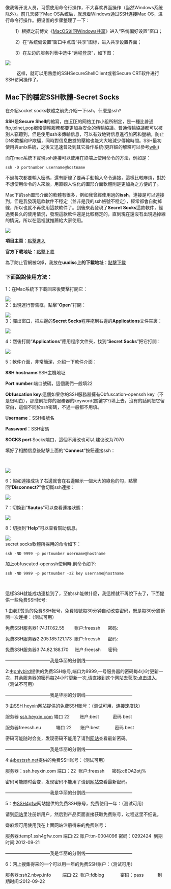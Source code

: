 像我等开发人员，习惯使用命令行操作，不大喜欢界面操作（当然Windows系统除外）。前几天装了Mac OS系统后，就想着Windows通过SSH连接Mac OS，进行命令行操作。把设置的步骤整理了一下：  

        1）根据之前博文《[MacOS访问Windows共享](http://china.ygw.blog.163.com/blog/static/68719746201162785323168/)》进入“系统偏好设置”窗口；

        2）在“系统偏设置”窗口中点击“共享”图标，进入共享设置界面；

        3）在左边的服务列表中选中“远程登录”，如下图：

![](http://m2.img.srcdd.com/farm4/d/2012/1207/09/D4700EB39D227839E3EC575597628003_B500_900_500_411.PNG)

         这样，就可以用熟悉的SSHSecureShellClient或者Secure CRT软件进行SSH访问操作了。

## Mac下的穩定SSH軟體-Secret Socks

在介紹socket socks軟體之前先介紹一下ssh，什麼是ssh?

**SSH**是**Secure Shell**的縮寫，由[IETF](http://zh.wikipedia.org/wiki/IETF)的网络工作小组所制定，是一種比普通ftp,telnet,pop網絡傳輸服務都要更加為安全的傳輸協議。普通傳輸協議都可以被別人竊聽到，但是使用ssh來傳輸信息，可以有效地對信息進行加密和壓縮，防止DNS欺騙和IP欺騙，同時對信息數據的壓縮也能大大地減少傳輸時間。SSH最初使用與unix系統，之後又迅速普及到其它操作系統(更詳細的解釋可以參考[wiki](http://zh.wikipedia.org/wiki/SSH))

而在mac系統下實現ssh連接可以使用在終端上使用命令的方法，例如是：
    
    ssh -D portnumber username@hostname

不過每次都要輸入密碼，還有斷線了要再手動輸入命令連接，這樣比較麻煩，對於不想使用命令的人來說，用直觀人性化的圖形介面軟體則是更加為之方便的了。

Mac下的ssh圖形介面的軟體有很多，例如我曾經使用過的**issh**，連接是可以連接到，但是我發現這款軟件不穩定（並非是我的ssh帳號不穩定），經常都會自動掉線，所以也就不再使用這款軟件了。到後來我發現了**Secret Socks**這款軟件，經過我長久的使用情況，發現這款軟件還是比較穩定的，直到現在還沒有出現過掉線的情況，所以在這裡就推薦給大家使用。

[![](http://m3.img.srcdd.com/farm5/d/2012/1207/09/27CE3510DB158A5E0A71C112B5D03F7D_B500_900_220_220.JPEG)](http://www.pairsdoll.com/wp-content/uploads/2011/08/secretsockss.jpg)

**項目主頁**：[點擊進入](http://nihilex.com/secret-socks)

**官方下載地址**：[點擊下載](http://socks.nihilex.com/SecretSocks-1.0.2.dmg)

為了防止官網被Q掉，我放在**uudisc上的下載地址**：[點擊下載](http://www.uudisc.com/user/kanonsola/file/4208624)

### 下面說說使用方法：

1：在Mac系統下下載回來後雙擊打開它：

[![](http://m3.img.srcdd.com/farm5/d/2012/1207/09/D328D7BDCE5F35F7EB77A8D138ED52FC_B500_900_182_118.PNG)](http://www.pairsdoll.com/wp-content/uploads/2011/08/Finder3.png)  
2：出現運行警告框，點擊“**Open**”打開：

[![](http://m2.img.srcdd.com/farm4/d/2012/1207/09/DF94FEBACD825C49B1F35AB5E0301728_B500_900_439_178.JPEG)](http://www.pairsdoll.com/wp-content/uploads/2011/08/31.jpg)  
3：彈出窗口，把左邊的**Secret Socks**程序拖到右邊的**Applications**文件夾裏：

[![](http://m2.img.srcdd.com/farm5/d/2012/1207/09/9356F596D9CD6289C2A13F32D129B51E_B500_900_433_415.JPEG)](http://www.pairsdoll.com/wp-content/uploads/2011/08/4.jpg)

4：然後打開“**Applications**”應用程序文件夾，找到“**Secret Socks**”把它打開：

[![](http://m2.img.srcdd.com/farm4/d/2012/1207/09/37EBB782E80B13E84819949067569B61_B500_900_500_378.JPEG)](http://www.pairsdoll.com/wp-content/uploads/2011/08/51.jpg)

5：軟件介面，非常簡潔，介紹一下軟件介面：

**SSH hostname**:SSH主機地址

**Port number**:端口號碼，這個我們一般填22

**Obfuscation key**:這個如果你的SSH服務器擁有Obfuscation-openssh key（不是很明白），那麼則把你的服務器的keyword(關鍵字?)填上去，沒有的話則把它留空白，這個不同於ssh密碼，不過一般都不用填。

**Username**：SSH帳號名

**Password**：SSH密碼

**SOCKS port**:Socks端口，這個不用改也可以,建议改为7070

填好了相關信息後點擊上面的“**Connect**”按鈕連接ssh：

 

[![](http://m1.img.srcdd.com/farm4/d/2012/1207/09/19C5BDFBA89FA685913D6BD4974FCCEA_B500_900_500_419.JPEG)](http://www.pairsdoll.com/wp-content/uploads/2011/08/6.jpg)

6：假如連接成功了右邊就會在右邊顯示一個大大的綠色的勾，點擊回“**Disconnect?**”會切斷ssh連接：

[![](http://m2.img.srcdd.com/farm4/d/2012/1207/09/E121FCF88B971DCF4B00CE1240ADD801_B500_900_500_424.PNG)](http://www.pairsdoll.com/wp-content/uploads/2011/08/SecretSocks3.png)

7：切換到“**Sautus**”可以查看連接狀態：

[![](http://m2.img.srcdd.com/farm5/d/2012/1207/09/460652C50B4631091E4F8DC761981B11_B500_900_500_423.PNG)](http://www.pairsdoll.com/wp-content/uploads/2011/08/SecretSocks2.png)

8：切換到“**Help**”可以查看幫助信息。

[![](http://m2.img.srcdd.com/farm4/d/2012/1207/09/BF4A3662B4EF89167BDC48C4E0C6E3EA_B500_900_500_433.PNG)](http://www.pairsdoll.com/wp-content/uploads/2011/08/SecretSocks.png)  
secret socks軟體所採用的命令如下：
    
    ssh -ND 9999 -p portnumber username@hostname

加上obfuscated-openssh使用時,則命令如下:
    
    ssh -ND 9999 -p portnumber -zZ key username@hostname

 

這樣SSH就能成功連接到了，至於ssh能做什麼，我這裡就不再說下去了，下面提供一些免费SSH帐号:

1:由[老T](https://fuck.aenes.com/)赞助的免费SSH帐号，免費帳號每30分钟自动改变密码，既是每30分鐘斷開一次连接：（测试可用）

免费SSH服务器1:74.117.62.55        账户:freessh      密码:[](https://fuck.aenes.com/s1.php)

免费SSH服务器2:205.185.121.173  账户:freessh      密码:[](https://fuck.aenes.com/s2.php)

免费SSH服务器3:74.82.188.170     账户:freessh      密码:[](https://fuck.aenes.com/s3.php)

——————————我是华丽的分割线——————————–

2:由[onlybird](http://blog.onlybird.com/%E5%85%8D%E8%B4%B9ssh%E4%BB%A3%E7%90%86)提供的免费SSH帐号,端口为9999,一号服务器的密码每4小时更新一次，其余服务器的密码每24小时更新一次,请直接到这个网站去获取:[点击进入](http://blog.onlybird.com/%E5%85%8D%E8%B4%B9ssh%E4%BB%A3%E7%90%86).（测试不可用）

——————————我是华丽的分割线——————————–

3:由[SSH heyxin](http://ssh.heyxin.com/)网站提供的免费SSH账号：（测试可用，连接速度快）

服务器 [ssh.heyxin.com](http://ssh.heyxin.com/) 端口 22        账户:best           密码 best

服务器freessh.eu            端口 22       账户:best            密码 best

密码可能随时会变，发现密码不能用了请到[网站](http://ssh.heyxin.com/)查看最新密码。

——————————我是华丽的分割线——————————–

4:由[bestssh.net](http://bestssh.net/)提供的免费SSH账号：（测试可用）

服务器：ssh.heyxin.com 端口：22  账户:freessh      密码:c8OA2otj%

密码可能随时会变，发现密码不能用了请到[网站](http://bestssh.net/free-ssh-account/)查看最新密码。

——————————我是华丽的分割线——————————–

5：由[SSH4gfw](http://www.ssh4gfw.com/)网站提供的免费SSH账号，免费使用一年：（测试可用）

请到[网站](http://www.ssh4gfw.com/)里注册新用户，然后到产品页面直接获取免费账号，过程这里不细说。

嫌麻烦可用使用我在上面网站注册得来的免费账号：

服务器:temp1.ssh4gfw.com 端口:22 账户:tm-0004096 密码：0292424  到期时间:2012-09-21

——————————我是华丽的分割线——————————–

6：网上搜集得来的一个可以用一年的免费SSH账户：（测试可用）

服务器:ssh2.nbvp.info         端口:22  账户:fdblog             密码：pass           到期时间:2012-09-22
